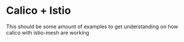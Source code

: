 # Calico + Istio

This should be some amount of examples to get understanding on how calico with istio-mesh are working

